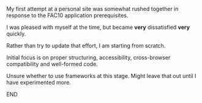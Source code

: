 My first attempt at a personal site was somewhat rushed together in response to the FAC10 application prerequisites.

I was pleased with myself at the time, but became **very** dissatisfied **very** quickly.

Rather than try to update that effort, I am starting from scratch.

Initial focus is on proper structuring, accessibility, cross-browser compatibility and well-formed code.

Unsure whether to use frameworks at this stage. Might leave that out until I have experimented more. 

END
